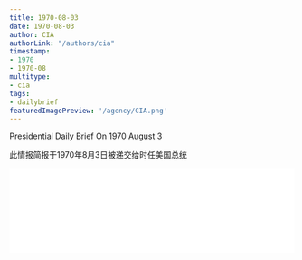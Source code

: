 ```yaml
---
title: 1970-08-03
date: 1970-08-03
author: CIA 
authorLink: "/authors/cia"
timestamp: 
- 1970
- 1970-08
multitype: 
- cia
tags: 
- dailybrief
featuredImagePreview: '/agency/CIA.png'
---
```



Presidential Daily Brief On 1970 August 3

此情报简报于1970年8月3日被递交给时任美国总统

<!--more-->





<div id="over" style="width:100%; overflow:hidden"> <iframe id="sFrame" name="sFrame" frameborder="no" border="0"  allowfullscreen marginwidth="0" scrolling="no" src = " /CIA/1970-08-03.html "  style = " position:absulute; width: 806px; top: 300;" > </iframe> </div>